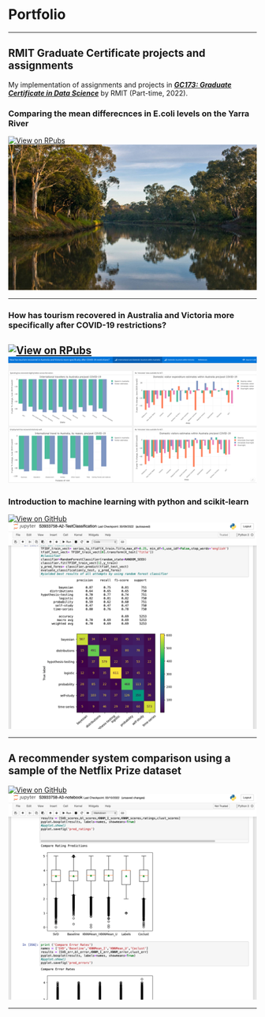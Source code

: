 # Portfolio

---

## RMIT Graduate Certificate projects and assignments  
My implementation of assignments and projects in [***GC173: Graduate Certificate in Data Science***](https://www.rmit.edu.au/study-with-us/levels-of-study/postgraduate-study/graduate-certificates/graduate-certificate-in-data-science-gc173) by RMIT (Part-time, 2022).

### Comparing the mean differecnces in E.coli levels on the Yarra River
[![View on RPubs](https://img.shields.io/badge/RPubs-View_on_RPubs-orange?logo=RPubs)](https://rpubs.com/A-L-E-X/980767)
<img src="images/Upstream-view-Yarra-River-1920x1124.jpeg?raw=true"/>

---
### How has tourism recovered in Australia and Victoria more specifically after COVID-19 restrictions?
[![View on RPubs](https://img.shields.io/badge/RPubs-View_on_RPubs-orange?logo=RPubs)](https://rpubs.com/A-L-E-X/959638)
<img src="images/data dashboard_toursim Vic.png?raw=true"/>
---
### Introduction to machine learning with python and scikit-learn 
[![View on GitHub](https://img.shields.io/badge/GitHub-View_on_GitHub-blue?logo=GitHub)](https://github.com/alexmousse/Machine-learning-with-python)
<img src="images/Ass 2 PDS.png?raw=true"/>

---

## A recommender system comparison using a sample of the Netflix Prize dataset 
[![View on GitHub](https://img.shields.io/badge/GitHub-View_on_GitHub-blue?logo=GitHub)](https://github.com/alexmousse/Recommednation-system-comparison)
<img src="images/PDS ass 3.png?raw=true"/>


---
<p style="font-size:11px">
<!-- Remove above link if you don't want to attibute -->

